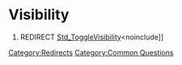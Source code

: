 # Visibility

1.  REDIRECT [Std\_ToggleVisibility](Std_ToggleVisibility.md)\<noinclude\]\]



[Category:Redirects](Category:Redirects.md) [Category:Common Questions](Category:Common_Questions.md)
